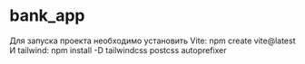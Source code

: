 # bank_app

Для запуска проекта необходимо установить Vite:
  npm create vite@latest
И tailwind:
  npm install -D tailwindcss postcss autoprefixer
